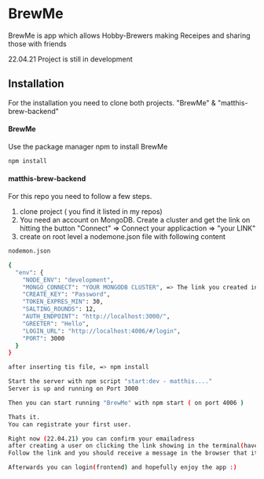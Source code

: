 # BrewMe

BrewMe is app which allows Hobby-Brewers making Receipes and sharing those with friends

22.04.21 Project is still in development

## Installation

For the installation you need to clone both projects. "BrewMe" & "matthis-brew-backend"

#### BrewMe
Use the package manager npm to install BrewMe

```bash
npm install
```
#### matthis-brew-backend

For this repo you need to follow a few steps.

1. clone project ( you find it listed in my repos)
2. You need an account on MongoDB. Create a cluster and get the link on hitting the button "Connect" => Connect your applicaction => "your LINK"
3. create on root level a nodemone.json file with following content
 
```bash
nodemon.json 

{
  "env": {
    "NODE_ENV": "development",
    "MONGO_CONNECT": "YOUR MONGODB CLUSTER", => The link you created in step 2
    "CREATE_KEY": "Password",
    "TOKEN_EXPRES_MIN": 30,
    "SALTING_ROUNDS": 12,
    "AUTH_ENDPOINT": "http://localhost:3000/",
    "GREETER": "Hello",
    "LOGIN_URL": "http://localhost:4006/#/login",
    "PORT": 3000
  }
}

after inserting tis file, => npm install

Start the server with npm script "start:dev - matthis...."
Server is up and running on Port 3000

Then you can start running "BrewMe" with npm start ( on port 4006 )

Thats it.
You can registrate your first user.

Right now (22.04.21) you can confirm your emailadress 
after creating a user on clicking the link showing in the terminal(have a look in the backend!)
Follow the link and you should receive a message in the browser that it went succesfully.

Afterwards you can login(frontend) and hopefully enjoy the app :)

```



